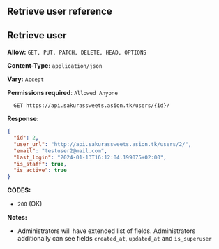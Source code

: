 ## Retrieve user reference

## Retrieve user

**Allow:** `GET, PUT, PATCH, DELETE, HEAD, OPTIONS`

**Content-Type:** `application/json`

**Vary:** `Accept`

**Permissions required**: `Allowed Anyone`

```
  GET https://api.sakurassweets.asion.tk/users/{id}/
```

**Response:**

```json
{
  "id": 2,
  "user_url": "http://api.sakurassweets.asion.tk/users/2/",
  "email": "testuser2@mail.com",
  "last_login": "2024-01-13T16:12:04.199075+02:00",
  "is_staff": true,
  "is_active": true
}
```

**CODES:**

- `200` (OK)

**Notes:**

- Administrators will have extended list of fields. Administrators additionally can see fields `created_at`, `updated_at` and `is_superuser`
